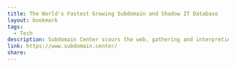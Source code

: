 ```yaml
---
title: The World's Fastest Growing Subdomain and Shadow IT Database
layout: bookmark
tags:
  - Tech
description: Subdomain Center scours the web, gathering and interpreting data from from all over the Internet. Consequently, it has evolved into The World's Fastest Growing Subdomain & Shadow IT Intelligence Database and is freely accessible to all.
link: https://www.subdomain.center/
share:
---
```


